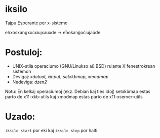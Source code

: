 # iksilo
Tajpu Esperante per x-sistemo

ehxosxangxocxiujxauxde -> eĥoŝanĝoĉiuĵaŭde

# Postuloj:
- UNIX-stila operaciumo (GNU/Linukso aŭ BSD) rulante X fenestrokrean sistemon
- Devigaj: *xdotool*, *xinput*, *setxkbmap*, *xmodmap*
- Nedeviga: *dzen2*

Notu: En kelkaj operaciumoj (ekz. Debian kaj ties idoj) setxkbmap estas parto de x11-xkb-utils kaj xmodmap estas parto de x11-xserver-utils

# Uzado:
`iksilo start` por eki kaj `iksilo stop` por halti
